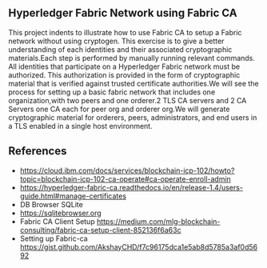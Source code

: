 ## Hyperledger Fabric Network using Fabric CA

This project indents to  illustrate how to use Fabric CA to setup a Fabric network without using cryptogen. This exercise is to give a better understanding of each identities and their associated cryptographic materials.Each step is performed by manually running relevant commands.
All identities that participate on a Hyperledger Fabric network must be authorized. This authorization is provided in the form of cryptographic material that is verified against trusted certificate authorities.We will see the process for setting up a basic fabric network that includes one organization,with two peers and one orderer.2 TLS CA servers and 2 CA Servers one CA each for peer org and orderer org.We will generate cryptographic material for orderers, peers, administrators, and end users in a TLS enabled in a single host environment.


## References
* https://cloud.ibm.com/docs/services/blockchain-icp-102/howto?topic=blockchain-icp-102-ca-operate#ca-operate-enroll-admin
* https://hyperledger-fabric-ca.readthedocs.io/en/release-1.4/users-guide.html#manage-certificates
* DB Browser SQLite
* https://sqlitebrowser.org
* Fabric CA Client Setup
  https://medium.com/mlg-blockchain-consulting/fabric-ca-setup-client-852136f6a63c
* Setting up Fabric-ca
  https://gist.github.com/AkshayCHD/f7c96175dca1e5ab8d5785a3af0d5692
